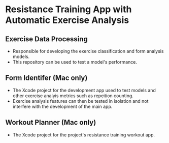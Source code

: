 # Resistance Training App with Automatic Exercise Analysis

## Exercise Data Processing

- Responsible for developing the exercise classification and form analysis models.
- This repository can be used to test a model's performance.

## Form Identifer (Mac only)

- The Xcode project for the development app used to test models and other exercise analyis metrics such as repeition counting.
- Exercise analysis features can then be tested in isolation and not interfere with the development of the main app.

## Workout Planner (Mac only)

- The Xcode project for the project's resistance training workout app.
